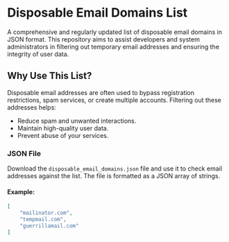 # Disposable Email Domains List

A comprehensive and regularly updated list of disposable email domains in JSON format. This repository aims to assist developers and system administrators in filtering out temporary email addresses and ensuring the integrity of user data.

## Why Use This List?

Disposable email addresses are often used to bypass registration restrictions, spam services, or create multiple accounts. Filtering out these addresses helps:
- Reduce spam and unwanted interactions.
- Maintain high-quality user data.
- Prevent abuse of your services.

###  JSON File
Download the `disposable_email_domains.json` file and use it to check email addresses against the list. The file is formatted as a JSON array of strings.

#### Example:
```json
[
    "mailinator.com",
    "tempmail.com",
    "guerrillamail.com"
]
